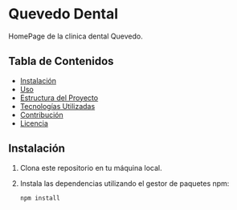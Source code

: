 # Quevedo Dental

HomePage de la clinica dental Quevedo.

## Tabla de Contenidos

- [Instalación](#instalación)
- [Uso](#uso)
- [Estructura del Proyecto](#estructura-del-proyecto)
- [Tecnologías Utilizadas](#tecnologías-utilizadas)
- [Contribución](#contribución)
- [Licencia](#licencia)

## Instalación

1. Clona este repositorio en tu máquina local.
2. Instala las dependencias utilizando el gestor de paquetes npm:

   ```bash
   npm install
